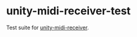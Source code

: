 unity-midi-receiver-test
========================

Test suite for [unity-midi-receiver](https://github.com/keijiro/unity-midi-receiver).
